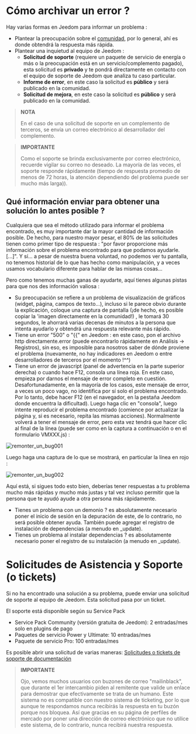 # Cómo archivar un error ?

Hay varias formas en Jeedom para informar un problema :

- Plantear la preocupación sobre el [comunidad](https://community.jeedom.com), por lo general, ahí es donde obtendrá la respuesta más rápida.
- Plantear una inquietud al equipo de Jeedom :
  - **Solicitud de soporte** (requiere un paquete de servicio de energía o más o la preocupación está en un servicio/complemento pagado), esta solicitud es **privado** y te pondrá directamente en contacto con el equipo de soporte de Jeedom que analiza tu caso particular.
  - **Informe de error**, en este caso la solicitud es **público** y será publicado en la comunidad.
  - **Solicitud de mejora**, en este caso la solicitud es **público** y será publicado en la comunidad.

> **NOTA**
>
> En el caso de una solicitud de soporte en un complemento de terceros, se envía un correo electrónico al desarrollador del complemento.

> **IMPORTANTE**
>
> Como el soporte se brinda exclusivamente por correo electrónico, recuerde vigilar su correo no deseado. La mayoría de las veces, el soporte responde rápidamente (tiempo de respuesta promedio de menos de 72 horas, la atención dependiendo del problema puede ser mucho más larga)).

## Qué información enviar para obtener una solución lo antes posible ?

Cualquiera que sea el método utilizado para informar el problema encontrado, es muy importante dar la mayor cantidad de información posible. De hecho, para nuestro mayor pesar, el 80% de las solicitudes tienen como primer tipo de respuesta : "por favor proporcione más información sobre el problema encontrado para que podamos ayudarle. [...]". Y sí... a pesar de nuestra buena voluntad, no podemos ver tu pantalla, no tenemos historial de lo que has hecho como manipulación, y a veces usamos vocabulario diferente para hablar de las mismas cosas...

Pero como tenemos muchas ganas de ayudarte, aquí tienes algunas pistas para que nos des información valiosa :

- Su preocupación se refiere a un problema de visualización de gráficos (widget, página, campos de texto...), incluso si le parece obvio durante la explicación, coloque una captura de pantalla (¡de hecho, es posible copiar la 'imagen directamente en la comunidad!) , le tomará 30 segundos, le ahorrará varias decenas de minutos a la persona que intenta ayudarlo y obtendrá una respuesta relevante más rápido.
- Tiene un error "500" o "\{\{" en Jeedom : en este caso, pon el archivo http directamente.error (puede encontrarlo rápidamente en Análisis -> Registros), sin eso, es imposible para nosotros saber de dónde proviene el problema (nuevamente, no hay indicadores en Jeedom o entre desarrolladores de terceros por el momento !^^)
- Tiene un error de javascript (panel de advertencia en la parte superior derecha) o cuando hace F12, consola una línea roja. En este caso, empieza por darnos el mensaje de error completo en cuestión. Desafortunadamente, en la mayoría de los casos, este mensaje de error, a veces un poco vago, no identifica por sí solo el problema encontrado. Por lo tanto, debe hacer F12 (en el navegador, en la pestaña Jeedom donde encuentra la dificultad). Luego haga clic en "consola", luego intente reproducir el problema encontrado (comience por actualizar la página y, si es necesario, repita las mismas acciones). Normalmente volverá a tener el mensaje de error, pero esta vez tendrá que hacer clic al final de la línea (puede ser como en la captura a continuación o en el formulario VMXXX.js) :

![remonter_un_bug001](images/remonter_un_bug001.png)

Luego haga una captura de lo que se mostrará, en particular la línea en rojo :

![remonter_un_bug002](images/remonter_un_bug002.png)

Aquí está, si sigues todo esto bien, deberías tener respuestas a tu problema mucho más rápidas y mucho más justas y tal vez incluso permitir que la persona que te ayudó ayude a otra persona más rápidamente.

- Tienes un problema con un demonio ? es absolutamente necesario poner el inicio de sesión en la depuración de este, de lo contrario, no será posible obtener ayuda. También puede agregar el registro de instalación de dependencias (a menudo en \_update).
- Tienes un problema al instalar dependencias ? es absolutamente necesario poner el registro de su instalación (a menudo en \_update).

# Solicitudes de Asistencia y Soporte (o tickets)

Si no ha encontrado una solución a su problema, puede enviar una solicitud de soporte al equipo de Jeedom. 
Esta solicitud pasa por un ticket. 

El soporte está disponible según su Service Pack
- Service Pack Community (versión gratuita de Jeedom): 2 entradas/mes solo en plugins de pago
- Paquetes de servicio Power y Ultimate: 10 entradas/mes
- Paquete de servicio Pro: 100 entradas/mes

Es posible abrir una solicitud de varias maneras:
[Solicitudes o tickets de soporte de documentación](https://doc.jeedom.com/es_ES/premiers-pas/#Les%20demandes%20de%20support%20\(ou%20tickets\))

>**IMPORTANTE**
>
>Ojo, vemos muchos usuarios con buzones de correo "mailinblack", que durante el 1er intercambio piden al remitente que valide un enlace para demostrar que efectivamente se trata de un humano. Este sistema no es compatible con nuestro sistema de ticketing, por lo que aunque te respondamos nunca recibirás la respuesta en tu buzón porque nos bloquea. Así que gracias en su página de perfiles de mercado por poner una dirección de correo electrónico que no utilice este sistema, de lo contrario, nunca recibirá nuestra respuesta.

